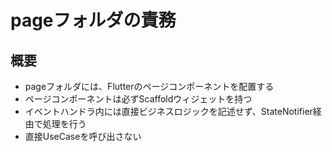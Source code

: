 # pageフォルダの責務

## 概要
- pageフォルダには、Flutterのページコンポーネントを配置する
- ページコンポーネントは必ずScaffoldウィジェットを持つ
- イベントハンドラ内には直接ビジネスロジックを記述せず、StateNotifier経由で処理を行う
- 直接UseCaseを呼び出さない
